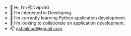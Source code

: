 - 👋 Hi, I’m @DvlprSG.
- 👀 I’m interested in Developing.
- 🌱 I’m currently learning Python application development.
- 💞️ I’m looking to collaborate on application development.
- 📫 gshailcool@gmail.com

<!---
DvlprSG/DvlprSG is a ✨ special ✨ repository because its `README.md` (this file) appears on your GitHub profile.
You can click the Preview link to take a look at your changes.
--->
